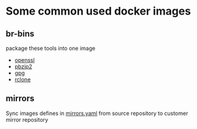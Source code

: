 # Some common used docker images

## br-bins

package these tools into one image

- [openssl](https://www.openssl.org/)
- [pbzip2](https://launchpad.net/pbzip2)
- [gpg](https://www.gnupg.org/)
- [rclone](https://rclone.org/)

## mirrors

Sync images defines in [mirrors.yaml](./mirrors.yaml) from source repository to customer mirror repository